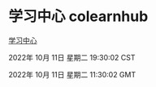 # 学习中心 colearnhub
[学习中心](http://27.19.33.125:56308/colearnhub/)

2022年 10月 11日 星期二 19:30:02 CST

2022年 10月 11日 星期二 11:30:02 GMT
